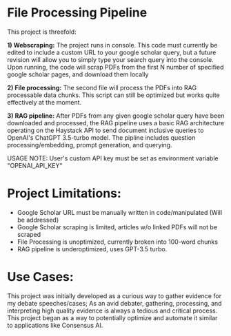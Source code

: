 # File Processing Pipeline
This project is threefold:

__1) Webscraping:__
The project runs in console. This code must currently be edited to include a custom URL to your google scholar query, but a future revision will allow you to simply type your search query into the console.
Upon running, the code will scrap PDFs from the first N number of specified google scholar pages, and download them locally

__2) File processing:__
The second file will process the PDFs into RAG processable data chunks. This script can still be optimized but works quite effectively at the moment.

__3) RAG pipeline:__
After PDFs from any given google scholar query have been downloaded and processed, the RAG pipeline uses a basic RAG architecture operating on the Haystack API to send document inclusive queries to OpenAI's ChatGPT 3.5-turbo model. The pipline includes question processing/embedding, prompt generation, and querying.

USAGE NOTE: User's custom API key must be set as environment variable "OPENAI_API_KEY"

# Project Limitations:
- Google Scholar URL must be manually written in code/manipulated (Will be addressed)
- Google Scholar scraping is limited, articles w/o linked PDFs will not be scraped
- File Processing is unoptimized, currently broken into 100-word chunks
- RAG pipeline is underoptimized, uses GPT-3.5 turbo.

# Use Cases:
This project was initially developed as a curious way to gather evidence for my debate speeches/cases; As an avid debater, gathering, processing, and interpreting high quality evidence is always a tedious and critical process. This project began as a way to potentially optimize and automate it similar to applications like Consensus AI.
